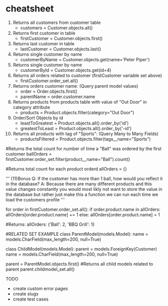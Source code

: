 # **cheatsheet**

1. Returns all customers from customer table
    * customers = Customer.objects.all()
2. Returns first customer in table
    * firstCustomer = Customer.objects.first()
3. Returns last customer in table
    * lastCustomer = Customer.objects.last()
4. Returns single customer by name
    * customerByName = Customer.objects.get(name='Peter Piper')
5. Returns single customer by name
    * customerById = Customer.objects.get(id=4)
6. Returns all orders related to customer (firstCustomer variable set above)
    * firstCustomer.order_set.all()
7. Returns orders customer name: (Query parent model values)
    * order = Order.objects.first()
    * parentName = order.customer.name
8. Returns products from products table with value of "Out Door" in category attribute
    * products = Product.objects.filter(category="Out Door")
9. Order/Sort Objects by id
    * leastToGreatest = Product.objects.all().order_by('id')
    * greatestToLeast = Product.objects.all().order_by('-id')
10. Returns all products with tag of "Sports": (Query Many to Many Fields)
    * productsFiltered = Product.objects.filter(tags__name="Sports")

#Returns the total count for number of time a "Ball" was ordered by the first customer
ballOrders = firstCustomer.order_set.filter(product__name="Ball").count()

#Returns total count for each product orderd
allOrders = {}

'''
(11)Bonus
Q: If the customer has more than 1 ball, how would you reflect it in the database?
A: Because there are many different products and this value changes constantly you would most
likly not want to store the value in the database but rather just make this a function we can run
each time we load the customers profile
'''

for order in firstCustomer.order_set.all():
if order.product.name in allOrders:
allOrders[order.product.name] += 1
else:
allOrders[order.product.name] = 1

#Returns: allOrders: {'Ball': 2, 'BBQ Grill': 1}

#RELATED SET EXAMPLE
class ParentModel(models.Model):
name = models.CharField(max_length=200, null=True)

class ChildModel(models.Model):
parent = models.ForeignKey(Customer)
name = models.CharField(max_length=200, null=True)

parent = ParentModel.objects.first()
#Returns all child models related to parent
parent.childmodel_set.all()

TODO

- create custom error pages
- create slugs
- create test cases 